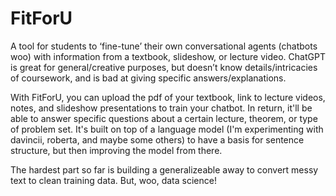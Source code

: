 # FitForU

A tool for students to ‘fine-tune’ their own conversational agents (chatbots woo) with information from a textbook, slideshow, or lecture video. ChatGPT is great for general/creative purposes, but doesn’t know details/intricacies of coursework, and is bad at giving specific answers/explanations. 

With FitForU, you can upload the pdf of your textbook, link to lecture videos, notes, and slideshow presentations to train your chatbot. In return, it'll be able to answer specific questions about a certain lecture, theorem, or type of problem set. It's built on top of a language model (I'm experimenting with davincii, roberta, and maybe some others) to have a basis for sentence structure, but then improving the model from there. 

The hardest part so far is building a generalizeable away to convert messy text to clean training data. But, woo, data science! 
